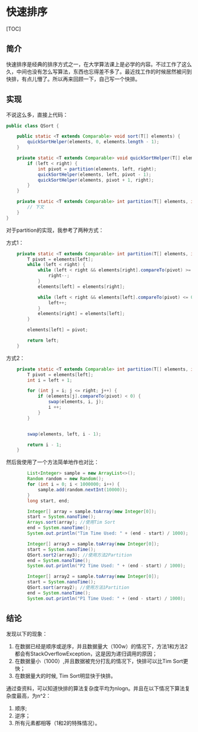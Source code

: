 # 快速排序

[TOC]

## 简介

快速排序是经典的排序方式之一，在大学算法课上是必学的内容。不过工作了这么久，中间也没有怎么写算法，东西也忘得差不多了。最近找工作的时候居然被问到快排，有点儿懵了。所以再来回顾一下，自己写一个快排。

## 实现

不说这么多，直接上代码：

~~~java
public class QSort {

    public static <T extends Comparable> void sort(T[] elements) {
        quickSortHelper(elements, 0, elements.length - 1);
    }

    private static <T extends Comparable> void quickSortHelper(T[] elements, int left, int right) {
        if (left < right) {
            int pivot = partition(elements, left, right);
            quickSortHelper(elements, left, pivot - 1);
            quickSortHelper(elements, pivot + 1, right);
        }
    }

    private static <T extends Comparable> int partition(T[] elements, int left, int right) {
        // 下文
    }
}
~~~

对于partition的实现，我参考了两种方式：

方式1：

~~~ java
    private static <T extends Comparable> int partition(T[] elements, int left, int right) {
        T pivot = elements[left];
        while (left < right) {
            while (left < right && elements[right].compareTo(pivot) >= 0) {
                right--;
            }
            elements[left] = elements[right];

            while (left < right && elements[left].compareTo(pivot) <= 0) {
                left++;
            }
            elements[right] = elements[left];
        }

        elements[left] = pivot;

        return left;
    }
~~~

方式2：

~~~java
    private static <T extends Comparable> int partition(T[] elements, int left, int right) {
        T pivot = elements[left];
        int i = left + 1;

        for (int j = i; j <= right; j++) {
            if (elements[j].compareTo(pivot) < 0) {
                swap(elements, i, j);
                i ++;
            }
        }


        swap(elements, left, i - 1);

        return i - 1;
    }
~~~

然后我使用了一个方法简单地作也对比：

~~~java
        List<Integer> sample = new ArrayList<>();
        Random random = new Random();
        for (int i = 0; i < 1000000; i++) {
            sample.add(random.nextInt(10000));
        }
        long start, end;

        Integer[] array = sample.toArray(new Integer[0]);
        start = System.nanoTime();
        Arrays.sort(array); //使用Tim Sort
        end = System.nanoTime();
        System.out.println("Tim Time Used: " + (end - start) / 1000);

        Integer[] array3 = sample.toArray(new Integer[0]);
        start = System.nanoTime();
        QSort.sort2(array3); //使用方法2Partition
        end = System.nanoTime();
        System.out.println("P2 Time Used: " + (end - start) / 1000);

        Integer[] array2 = sample.toArray(new Integer[0]);
        start = System.nanoTime();
        QSort.sort(array2); //使用方法1Partition
        end = System.nanoTime();
        System.out.println("P1 Time Used: " + (end - start) / 1000);
~~~

## 结论

发现以下的现象：

1. 在数据已经是顺序或逆序，并且数据量大（100w）的情况下，方法1和方法2都会有StackOverflowException，这是因为递归调用的原因；
2. 在数据量小（1000）,并且数据被充分打乱的情况下，快排可以比Tim Sort更快；
3. 在数据量大的时候, Tim Sort明显快于快排。

通过查资料，可以知道快排的算法复杂度平均为nlogn。并且在以下情况下算法复杂度最高，为n^2：

1. 顺序;
2. 逆序；
3. 所有元素都相等（1和2的特殊情况）。